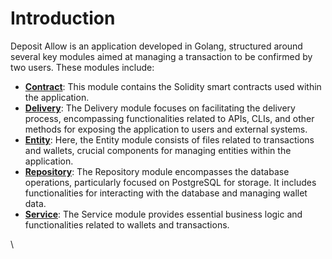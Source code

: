 # Introduction



Deposit Allow is an application developed in Golang, structured around several key modules aimed at managing a transaction to be confirmed by two users. These modules include:

* [**Contract**](contract.md): This module contains the Solidity smart contracts used within the application.
* [**Delivery**](delivery.md): The Delivery module focuses on facilitating the delivery process, encompassing functionalities related to APIs, CLIs, and other methods for exposing the application to users and external systems.
* [**Entity**](entities.md): Here, the Entity module consists of files related to transactions and wallets, crucial components for managing entities within the application.
* [**Repository**](repository.md): The Repository module encompasses the database operations, particularly focused on PostgreSQL for storage. It includes functionalities for interacting with the database and managing wallet data.
* [**Service**](service.md): The Service module provides essential business logic and functionalities related to wallets and transactions.

\
